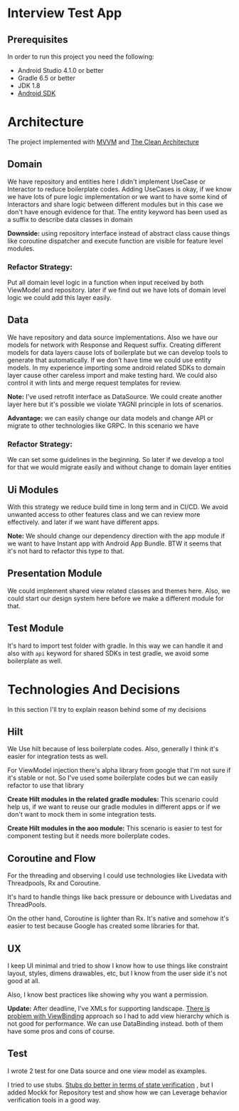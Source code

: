 Interview Test App
======================


## Prerequisites

In order to run this project you need the following:
- Android Studio 4.1.0 or better
- Gradle 6.5 or better
- JDK 1.8
- [Android SDK](https://developer.android.com/studio/index.html)



# Architecture

The project implemented with
[MVVM](https://en.wikipedia.org/wiki/Model%E2%80%93view%E2%80%93viewmodel)
and [The Clean Architecture](https://developer.foursquare.com/docs/places-api/getting-started/])

## Domain
We have repository and entities here I didn't implement UseCase or Interactor to
reduce boilerplate codes. Adding UseCases is okay, if we know we have lots of pure
logic implementation or we want to have some kind of Interactors and share logic
between different modules but in this case we don't have enough evidence for that.
The entity keyword has been used as a suffix to describe data classes in domain

**Downside:** using repository interface instead of abstract class cause things like coroutine dispatcher
and execute function are visible for feature level modules.


### Refactor Strategy:

Put all domain level logic in a function when input received by both ViewModel
and repository.
later if we find out we have lots of domain level logic we could add this layer easily.

## Data

We have repository and data source implementations.
Also we have our models for network with Response and Request suffix.
Creating different models for data layers cause lots of boilerplate but we can develop tools to
generate that automatically. If we don't have time we could use entity models. In my experience
importing some android related SDKs to domain layer cause other careless import and make testing hard.
We could also control it with lints and merge request templates for review.

**Note:** I've used retrofit interface as DataSource. We could create another layer here but it's
possible we violate YAGNI principle in lots of scenarios.

**Advantage:** we can easily change our data models and change API or migrate to other technologies
like GRPC. In this scenario we have

### Refactor Strategy:

We can set some guidelines in the beginning.
So later if we develop a tool for that we would migrate easily and without change to domain layer entities



## Ui Modules

With this strategy we reduce build time in long term and in CI/CD.
We avoid unwanted access to other features class and we can review more effectively. and later if we want have different apps.

**Note:** We should change our dependency direction with the app module
if we want to have Instant app with Android App Bundle.
BTW it seems that it's not hard to refactor this type to that.

## Presentation Module

We could implement shared view related classes and themes here.
Also, we could start our design system here before we make a different module for that.



## Test Module

It's hard to import test folder with gradle. In this way we can handle it and also with `api`
keyword for shared SDKs in test gradle, we avoid some boilerplate as well.

# Technologies And Decisions

In this section I'll try to explain reason behind some of my decisions

## Hilt

We Use hilt because of less boilerplate codes. Also, generally I think it's easier for integration tests as well.

For ViewModel injection there's alpha library from google
that I'm not sure if it's stable or not.
So I've used some boilerplate codes but we can easily refactor to use that library

**Create Hilt modules in the related gradle modules:**
This scenario could help us, if we want to reuse our gradle modules in different apps or
if we don't want to mock them in some integration tests.

**Create Hilt modules in the aoo module:**
This scenario is easier to test for component testing but it needs more boilerplate codes.


## Coroutine and Flow

For the threading and observing I could use technologies like Livedata with Threadpools, Rx and Coroutine.

It's hard to handle things like back pressure
or debounce with Livedatas and ThreadPools.

On the other hand, Coroutine is lighter than Rx. It's native and somehow
it's easier to test because Google has created some libraries for that.


## UX

I keep UI minimal and tried to show I know how to use things like constraint layout, styles, dimens drawables, etc, but I know from the user side it's not good at all.

Also, I know best practices like showing why you want a permission.


**Update:** After deadline, I've XMLs for supporting landscape.
[There is problem with ViewBinding](https://issuetracker.google.com/issues/143683987)
approach so I had to add view hierarchy which is not good for performance. We can use DataBinding instead. both of them have some pros and cons of course.


## Test

I wrote 2 test for one Data source and one view model as examples.

I tried to use stubs. [Stubs do better in terms of state verification](https://martinfowler.com/articles/mocksArentStubs.html)
, but I added Mockk for Repository test and show how we can Leverage behavior verification tools in a good way.

